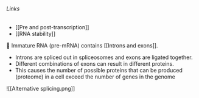 ###### Links
- [[Pre and post-transcription]]
- [[RNA stability]]

 Immature RNA (pre-mRNA) contains [[Introns and exons]].
- Introns are spliced out in spliceosomes and exons are ligated together.
- Different combinations of exons can result in different proteins.
- This causes the number of possible proteins that can be produced (proteome) in a cell exceed the number of genes in the genome

![[Alternative splicing.png]]